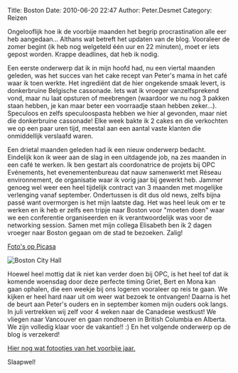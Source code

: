Title: Boston
Date: 2010-06-20 22:47
Author: Peter.Desmet
Category: Reizen

Ongelooflijk hoe ik de voorbije maanden het begrip procrastination alle
eer heb aangedaan... Althans wat betreft het updaten van de blog.
Vooraleer de zomer begint (ik heb nog welgeteld één uur en 22 minuten),
moet er iets gepost worden. Krappe deadlines, dat heb ik nodig.

Een eerste onderwerp dat ik in mijn hoofd had, nu een viertal maanden
geleden, was het succes van het cake recept van Peter's mama in het café
waar ik toen werkte. Het ingrediënt dat de hier ongekende smaak levert,
is donkerbruine Belgische cassonade. Iets wat ik vroeger vanzelfsprekend
vond, maar nu laat opsturen of meebrengen (waardoor we nu nog 3 pakken
staan hebben, je kan maar beter een voorraadje staan hebben zeker...).
Speculoos en zelfs speculoospasta hebben we hier al gevonden, maar niet
die donkerbruine cassonade! Elke week bakte ik 2 cakes en die verkochten
we op een paar uren tijd, meestal aan een aantal vaste klanten die
onmiddellijk verslaafd waren.

Een drietal maanden geleden had ik een nieuw onderwerp bedacht.
Eindelijk kon ik weer aan de slag in een uitdagende job, na zes maanden
in een café te werken. Ik ben gestart als coordonatrice de projets bij
OPC Evénements, het evenementenbureau dat nauw samenwerkt met Réseau
environnement, de organisatie waar ik vorig jaar bij gewerkt heb. Jammer
genoeg wel weer een heel tijdelijk contract van 3 maanden met mogelijke
verlenging vanaf september. Ondertussen is dit dus old news, zelfs bijna
passé want overmorgen is het mijn laatste dag. Het was heel leuk om er
te werken en ik heb er zelfs een tripje naar Boston voor "moeten doen"
waar we een conferentie organiseerden en ik verantwoordelijk was voor de
networking session. Samen met mijn collega Elisabeth ben ik 2 dagen
vroeger naar Boston gegaan om de stad te bezoeken. Zalig!

[Foto's op Picasa][]

![Boston City Hall][]

Hoewel heel mottig dat ik niet kan verder doen bij OPC, is het heel tof
dat ik komende woensdag door deze perfecte timing Griet, Bert en Mona
kan gaan ophalen, die een weekje bij ons logeren vooraleer op reis te
gaan. We kijken er heel hard naar uit om weer wat bezoek te ontvangen!
Daarna is het de beurt aan Peter's ouders en in september komen mijn
ouders ook langs. In juli vertrekken wij zelf voor 4 weken naar de
Canadese westkust! We vliegen naar Vancouver en gaan rondtoeren in
British Columbia en Alberta. We zijn volledig klaar voor de vakantie!!
:) En het volgende onderwerp op de blog is verzekerd!

[Hier nog wat fotootjes van het voorbije jaar.][]

Slaapwel!

  [Foto's op Picasa]: http://picasaweb.google.ca/lienterryn/BostonMei2010?feat=directlink
  [Boston City Hall]: http://lh5.ggpht.com/_cvGWRFf-ypY/TB6PNfdBvtI/AAAAAAAADsc/mYx5wXL1MYc/s800/IMG_3499.jpg
  [Hier nog wat fotootjes van het voorbije jaar.]: http://picasaweb.google.ca/lienterryn/MontrealWinterLente?feat=directlink
